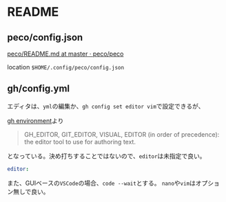 # README

## peco/config.json

[peco/README.md at master · peco/peco](https://github.com/peco/peco/blob/master/README.md)

location `$HOME/.config/peco/config.json`

## gh/config.yml

エディタは、`yml`の編集か、`gh config set editor vim`で設定できるが、

[gh environment](https://cli.github.com/manual/gh_help_environment)より

> GH_EDITOR, GIT_EDITOR, VISUAL, EDITOR (in order of precedence): the editor tool to use for authoring text.

となっている。決め打ちすることではないので、`editor`は未指定で良い。

```yml
editor:
```

また、GUIベースの`VSCode`の場合、`code --wait`とする。
`nano`や`vim`はオプション無しで良い。
